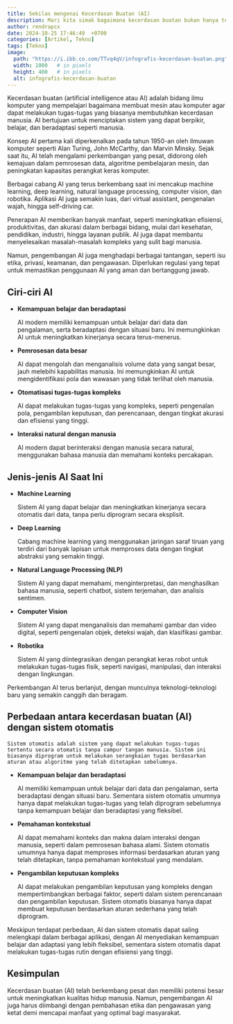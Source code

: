 ```yaml
---
title: Sekilas mengenai Kecerdasan Buatan (AI)
description: Mari kita simak bagaimana kecerdasan buatan bukan hanya tentang robot, tetapi juga tentang menciptakan masa depan yang lebih cerdas dan lebih efisien!"
author: rendrapcx
date: 2024-10-25 17:46:49  +0700
categories: [Artikel, Tekno]
tags: [Tekno]
image:
  path: "https://i.ibb.co.com/TTvq4qV/infografis-kecerdasan-buatan.png"
  width: 1000   # in pixels
  height: 400   # in pixels
  alt: infografis-kecerdasan-buatan
---
```


Kecerdasan buatan (artificial intelligence atau AI) adalah bidang ilmu komputer yang mempelajari bagaimana membuat mesin atau komputer agar dapat melakukan tugas-tugas yang biasanya membutuhkan kecerdasan manusia. AI bertujuan untuk menciptakan sistem yang dapat berpikir, belajar, dan beradaptasi seperti manusia.

Konsep AI pertama kali diperkenalkan pada tahun 1950-an oleh ilmuwan komputer seperti Alan Turing, John McCarthy, dan Marvin Minsky. Sejak saat itu, AI telah mengalami perkembangan yang pesat, didorong oleh kemajuan dalam pemrosesan data, algoritme pembelajaran mesin, dan peningkatan kapasitas perangkat keras komputer.

Berbagai cabang AI yang terus berkembang saat ini mencakup machine learning, deep learning, natural language processing, computer vision, dan robotika. Aplikasi AI juga semakin luas, dari virtual assistant, pengenalan wajah, hingga self-driving car.

Penerapan AI memberikan banyak manfaat, seperti meningkatkan efisiensi, produktivitas, dan akurasi dalam berbagai bidang, mulai dari kesehatan, pendidikan, industri, hingga layanan publik. AI juga dapat membantu menyelesaikan masalah-masalah kompleks yang sulit bagi manusia.

Namun, pengembangan AI juga menghadapi berbagai tantangan, seperti isu etika, privasi, keamanan, dan pengawasan. Diperlukan regulasi yang tepat untuk memastikan penggunaan AI yang aman dan bertanggung jawab.


## Ciri-ciri AI

- **Kemampuan belajar dan beradaptasi**
  
    AI modern memiliki kemampuan untuk belajar dari data dan pengalaman, serta beradaptasi dengan situasi baru. Ini memungkinkan AI untuk meningkatkan kinerjanya secara terus-menerus.

- **Pemrosesan data besar**
    
    AI dapat mengolah dan menganalisis volume data yang sangat besar, jauh melebihi kapabilitas manusia. Ini memungkinkan AI untuk mengidentifikasi pola dan wawasan yang tidak terlihat oleh manusia.

- **Otomatisasi tugas-tugas kompleks**
    
    AI dapat melakukan tugas-tugas yang kompleks, seperti pengenalan pola, pengambilan keputusan, dan perencanaan, dengan tingkat akurasi dan efisiensi yang tinggi.

- **Interaksi natural dengan manusia**
    
    AI modern dapat berinteraksi dengan manusia secara natural, menggunakan bahasa manusia dan memahami konteks percakapan.


## Jenis-jenis AI Saat Ini

- **Machine Learning**

    Sistem AI yang dapat belajar dan meningkatkan kinerjanya secara otomatis dari data, tanpa perlu diprogram secara eksplisit.

- **Deep Learning**
    
    Cabang machine learning yang menggunakan jaringan saraf tiruan yang terdiri dari banyak lapisan untuk memproses data dengan tingkat abstraksi yang semakin tinggi.

- **Natural Language Processing (NLP)**
    
    Sistem AI yang dapat memahami, menginterpretasi, dan menghasilkan bahasa manusia, seperti chatbot, sistem terjemahan, dan analisis sentimen.

- **Computer Vision**
    
    Sistem AI yang dapat menganalisis dan memahami gambar dan video digital, seperti pengenalan objek, deteksi wajah, dan klasifikasi gambar.

- **Robotika**
    
    Sistem AI yang diintegrasikan dengan perangkat keras robot untuk melakukan tugas-tugas fisik, seperti navigasi, manipulasi, dan interaksi dengan lingkungan.

Perkembangan AI terus berlanjut, dengan munculnya teknologi-teknologi baru yang semakin canggih dan beragam.

## Perbedaan antara kecerdasan buatan (AI) dengan sistem otomatis

    Sistem otomatis adalah sistem yang dapat melakukan tugas-tugas tertentu secara otomatis tanpa campur tangan manusia. Sistem ini biasanya diprogram untuk melakukan serangkaian tugas berdasarkan aturan atau algoritme yang telah ditetapkan sebelumnya.

- **Kemampuan belajar dan beradaptasi**
  
    AI memiliki kemampuan untuk belajar dari data dan pengalaman, serta beradaptasi dengan situasi baru. Sementara sistem otomatis umumnya hanya dapat melakukan tugas-tugas yang telah diprogram sebelumnya tanpa kemampuan belajar dan beradaptasi yang fleksibel.

- **Pemahaman kontekstual**

    AI dapat memahami konteks dan makna dalam interaksi dengan manusia, seperti dalam pemrosesan bahasa alami. Sistem otomatis umumnya hanya dapat memproses informasi berdasarkan aturan yang telah ditetapkan, tanpa pemahaman kontekstual yang mendalam.

- **Pengambilan keputusan kompleks**

    AI dapat melakukan pengambilan keputusan yang kompleks dengan mempertimbangkan berbagai faktor, seperti dalam sistem perencanaan dan pengambilan keputusan. Sistem otomatis biasanya hanya dapat membuat keputusan berdasarkan aturan sederhana yang telah diprogram.

Meskipun terdapat perbedaan, AI dan sistem otomatis dapat saling melengkapi dalam berbagai aplikasi, dengan AI menyediakan kemampuan belajar dan adaptasi yang lebih fleksibel, sementara sistem otomatis dapat melakukan tugas-tugas rutin dengan efisiensi yang tinggi.


## Kesimpulan

Kecerdasan buatan (AI) telah berkembang pesat dan memiliki potensi besar untuk meningkatkan kualitas hidup manusia. Namun, pengembangan AI juga harus diimbangi dengan pembahasan etika dan pengawasan yang ketat demi mencapai manfaat yang optimal bagi masyarakat.

